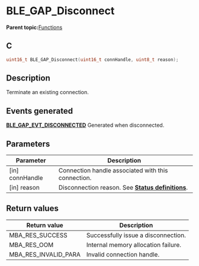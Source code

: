 # BLE\_GAP\_Disconnect

**Parent topic:**[Functions](GUID-D235316A-5434-4ADA-AEF5-10D073D0126B.md)

## C

```c
uint16_t BLE_GAP_Disconnect(uint16_t connHandle, uint8_t reason);
```

## Description

Terminate an existing connection.

## Events generated

**[BLE\_GAP\_EVT\_DISCONNECTED](GUID-085D2B3E-E5DB-4072-8916-29201399538E.md)** Generated when disconnected.

## Parameters

|Parameter|Description|
|---------|-----------|
|\[in\] connHandle|Connection handle associated with this connection.|
|\[in\] reason|Disconnection reason. See **[Status definitions](GUID-B6870242-2E8B-4919-B74D-F61748BF0B4B.md)**.|

## Return values

|Return value|Description|
|------------|-----------|
|MBA\_RES\_SUCCESS|Successfully issue a disconnection.|
|MBA\_RES\_OOM|Internal memory allocation failure.|
|MBA\_RES\_INVALID\_PARA|Invalid connection handle.|

